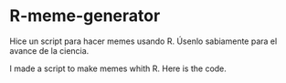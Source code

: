 # R-meme-generator
Hice un script para hacer memes usando R. Úsenlo sabiamente para el avance de la ciencia.

I made a script to make memes whith R. Here is the code.

